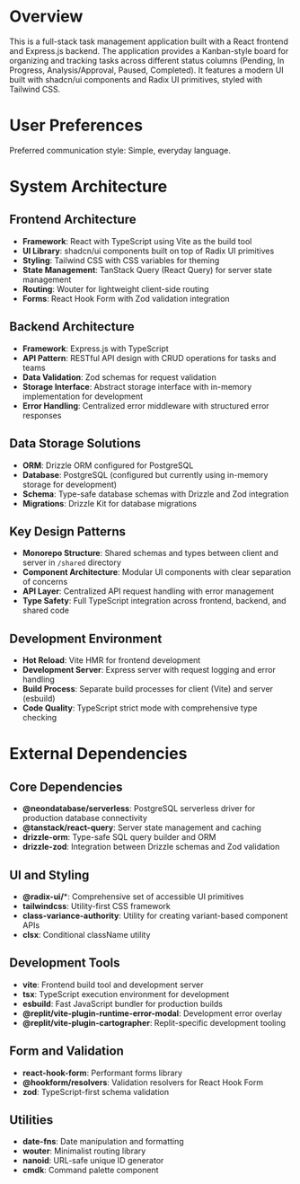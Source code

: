 # Overview

This is a full-stack task management application built with a React frontend and Express.js backend. The application provides a Kanban-style board for organizing and tracking tasks across different status columns (Pending, In Progress, Analysis/Approval, Paused, Completed). It features a modern UI built with shadcn/ui components and Radix UI primitives, styled with Tailwind CSS.

# User Preferences

Preferred communication style: Simple, everyday language.

# System Architecture

## Frontend Architecture
- **Framework**: React with TypeScript using Vite as the build tool
- **UI Library**: shadcn/ui components built on top of Radix UI primitives
- **Styling**: Tailwind CSS with CSS variables for theming
- **State Management**: TanStack Query (React Query) for server state management
- **Routing**: Wouter for lightweight client-side routing
- **Forms**: React Hook Form with Zod validation integration

## Backend Architecture
- **Framework**: Express.js with TypeScript
- **API Pattern**: RESTful API design with CRUD operations for tasks and teams
- **Data Validation**: Zod schemas for request validation
- **Storage Interface**: Abstract storage interface with in-memory implementation for development
- **Error Handling**: Centralized error middleware with structured error responses

## Data Storage Solutions
- **ORM**: Drizzle ORM configured for PostgreSQL
- **Database**: PostgreSQL (configured but currently using in-memory storage for development)
- **Schema**: Type-safe database schemas with Drizzle and Zod integration
- **Migrations**: Drizzle Kit for database migrations

## Key Design Patterns
- **Monorepo Structure**: Shared schemas and types between client and server in `/shared` directory
- **Component Architecture**: Modular UI components with clear separation of concerns
- **API Layer**: Centralized API request handling with error management
- **Type Safety**: Full TypeScript integration across frontend, backend, and shared code

## Development Environment
- **Hot Reload**: Vite HMR for frontend development
- **Development Server**: Express server with request logging and error handling
- **Build Process**: Separate build processes for client (Vite) and server (esbuild)
- **Code Quality**: TypeScript strict mode with comprehensive type checking

# External Dependencies

## Core Dependencies
- **@neondatabase/serverless**: PostgreSQL serverless driver for production database connectivity
- **@tanstack/react-query**: Server state management and caching
- **drizzle-orm**: Type-safe SQL query builder and ORM
- **drizzle-zod**: Integration between Drizzle schemas and Zod validation

## UI and Styling
- **@radix-ui/***: Comprehensive set of accessible UI primitives
- **tailwindcss**: Utility-first CSS framework
- **class-variance-authority**: Utility for creating variant-based component APIs
- **clsx**: Conditional className utility

## Development Tools
- **vite**: Frontend build tool and development server
- **tsx**: TypeScript execution environment for development
- **esbuild**: Fast JavaScript bundler for production builds
- **@replit/vite-plugin-runtime-error-modal**: Development error overlay
- **@replit/vite-plugin-cartographer**: Replit-specific development tooling

## Form and Validation
- **react-hook-form**: Performant forms library
- **@hookform/resolvers**: Validation resolvers for React Hook Form
- **zod**: TypeScript-first schema validation

## Utilities
- **date-fns**: Date manipulation and formatting
- **wouter**: Minimalist routing library
- **nanoid**: URL-safe unique ID generator
- **cmdk**: Command palette component